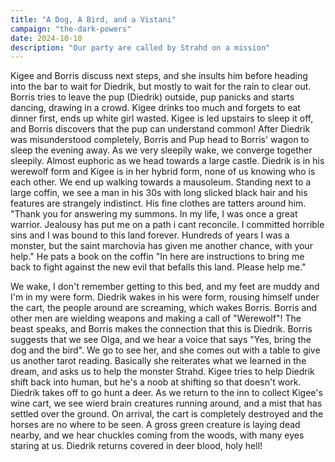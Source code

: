 ```yaml
---
title: "A Dog, A Bird, and a Vistani"
campaign: "the-dark-powers"
date: 2024-10-10
description: "Our party are called by Strahd on a mission"
---
```


Kigee and Borris discuss next steps, and she insults him before heading into the bar to wait for Diedrik, but mostly to wait for the rain to clear out.  Borris tries to leave the pup (Diedrik) outside, pup panicks and starts dancing, drawing in a crowd. Kigee drinks too much and forgets to eat dinner first, ends up white girl wasted. Kigee is led upstairs to sleep it off, and Borris discovers that the pup can understand common! After Diedrik was misunderstood completely, Borris and Pup head to Borris' wagon to sleep the evening away. As we very sleepily wake, we converge together sleepily. Almost euphoric as we head towards a large castle. Diedrik is in his werewolf form and Kigee is in her hybrid form, none of us knowing who is each other. We end up walking towards a mausoleum. Standing next to a large coffin, we see a man in his 30s with long slicked black hair and his features are strangely indistinct. His fine clothes are tatters around him. "Thank you for answering my summons. In my life, I was once a great warrior. Jealousy has put me on a path i cant reconcile. I committed horrible sins and I was bound to this land forever. Hundreds of years I was a monster, but the saint marchovia has given me another chance, with your help." He pats a book on the coffin "In here are instructions to bring me back to fight against the new evil that befalls this land. Please help me."

We wake, I don't remember getting to this bed, and my feet are muddy and I'm in my were form. Diedrik wakes in his were form, rousing himself under the cart, the people around are screaming, which wakes Borris. Borris and other men are wielding weapons and making a call of "Werewolf"! The beast speaks, and Borris makes the connection that this is Diedrik. Borris suggests that we see Olga, and we hear a voice that says "Yes, bring the dog and the bird". We go to see her, and she comes out with a table to give us another tarot reading. Basically she reiterates what we learned in the dream, and asks us to help the monster Strahd. Kigee tries to help Diedrik shift back into human, but he's a noob at shifting so that doesn't work. Diedrik takes off to go hunt a deer. As we return to the inn to collect Kigee's wine cart, we see wierd brain creatures running around, and a mist that has settled over the ground. On arrival, the cart is completely destroyed and the horses are no where to be seen. A gross green creature is laying dead nearby, and we hear chuckles coming from the woods, with many eyes staring at us. Diedrik returns covered in deer blood, holy hell!